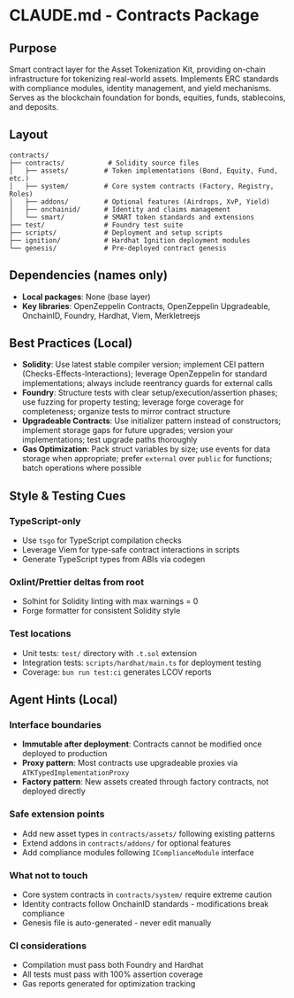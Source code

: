 # CLAUDE.md - Contracts Package

## Purpose

Smart contract layer for the Asset Tokenization Kit, providing on-chain
infrastructure for tokenizing real-world assets. Implements ERC standards with
compliance modules, identity management, and yield mechanisms. Serves as the
blockchain foundation for bonds, equities, funds, stablecoins, and deposits.

## Layout

```
contracts/
├── contracts/           # Solidity source files
│   ├── assets/         # Token implementations (Bond, Equity, Fund, etc.)
│   ├── system/         # Core system contracts (Factory, Registry, Roles)
│   ├── addons/         # Optional features (Airdrops, XvP, Yield)
│   ├── onchainid/      # Identity and claims management
│   └── smart/          # SMART token standards and extensions
├── test/               # Foundry test suite
├── scripts/            # Deployment and setup scripts
├── ignition/           # Hardhat Ignition deployment modules
└── genesis/            # Pre-deployed contract genesis
```

## Dependencies (names only)

- **Local packages**: None (base layer)
- **Key libraries**: OpenZeppelin Contracts, OpenZeppelin Upgradeable,
  OnchainID, Foundry, Hardhat, Viem, Merkletreejs

## Best Practices (Local)

<!-- BEGIN AUTO -->

- **Solidity**: Use latest stable compiler version; implement CEI pattern
  (Checks-Effects-Interactions); leverage OpenZeppelin for standard
  implementations; always include reentrancy guards for external calls
- **Foundry**: Structure tests with clear setup/execution/assertion phases; use
  fuzzing for property testing; leverage forge coverage for completeness;
  organize tests to mirror contract structure
- **Upgradeable Contracts**: Use initializer pattern instead of constructors;
  implement storage gaps for future upgrades; version your implementations; test
  upgrade paths thoroughly
- **Gas Optimization**: Pack struct variables by size; use events for data
storage when appropriate; prefer `external` over `public` for functions; batch
operations where possible
<!-- END AUTO -->

## Style & Testing Cues

### TypeScript-only

- Use `tsgo` for TypeScript compilation checks
- Leverage Viem for type-safe contract interactions in scripts
- Generate TypeScript types from ABIs via codegen

### Oxlint/Prettier deltas from root

- Solhint for Solidity linting with max warnings = 0
- Forge formatter for consistent Solidity style

### Test locations

- Unit tests: `test/` directory with `.t.sol` extension
- Integration tests: `scripts/hardhat/main.ts` for deployment testing
- Coverage: `bun run test:ci` generates LCOV reports

## Agent Hints (Local)

### Interface boundaries

- **Immutable after deployment**: Contracts cannot be modified once deployed to
  production
- **Proxy pattern**: Most contracts use upgradeable proxies via
  `ATKTypedImplementationProxy`
- **Factory pattern**: New assets created through factory contracts, not
  deployed directly

### Safe extension points

- Add new asset types in `contracts/assets/` following existing patterns
- Extend addons in `contracts/addons/` for optional features
- Add compliance modules following `IComplianceModule` interface

### What not to touch

- Core system contracts in `contracts/system/` require extreme caution
- Identity contracts follow OnchainID standards - modifications break compliance
- Genesis file is auto-generated - never edit manually

### CI considerations

- Compilation must pass both Foundry and Hardhat
- All tests must pass with 100% assertion coverage
- Gas reports generated for optimization tracking

